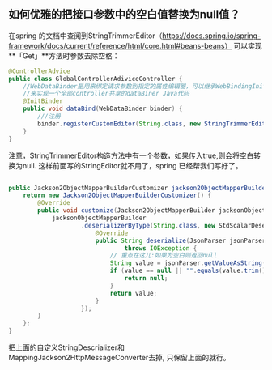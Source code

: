 ## 如何优雅的把接口参数中的空白值替换为null值？

在spring 的文档中查阅到StringTrimmerEditor（https://docs.spring.io/spring-framework/docs/current/reference/html/core.html#beans-beans） 可以实现**「Get」**方法时参数去除空格：

```java
@ControllerAdvice
public class GlobalControllerAdiviceController {
    //WebDataBinder是用来绑定请求参数到指定的属性编辑器，可以继承WebBindingInitializer
    //来实现一个全部controller共享的dataBiner Java代码
    @InitBinder
    public void dataBind(WebDataBinder binder) {
        ///注册
        binder.registerCustomEditor(String.class, new StringTrimmerEditor(true));
    }
}
```

注意，StringTrimmerEditor构造方法中有一个参数，如果传入true,则会将空白转换为null. 这样前面写的StringEditor就不用了，spring 已经帮我们写好了。

```java

public Jackson2ObjectMapperBuilderCustomizer jackson2ObjectMapperBuilderCustomizer() {
    return new Jackson2ObjectMapperBuilderCustomizer() {
        @Override
        public void customize(Jackson2ObjectMapperBuilder jacksonObjectMapperBuilder) {
            jacksonObjectMapperBuilder
                    .deserializerByType(String.class, new StdScalarDeserializer<String>(String.class) {
                        @Override
                        public String deserialize(JsonParser jsonParser, DeserializationContext ctx)
                                throws IOException {
                            // 重点在这儿:如果为空白则返回null
                            String value = jsonParser.getValueAsString();
                            if (value == null || "".equals(value.trim())) {
                                return null;
                            }
                            return value;
                        }
                    });
        }
    };
}
```

把上面的自定义StringDescrializer和MappingJackson2HttpMessageConverter去掉, 只保留上面的就行。